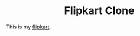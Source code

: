 <h1 align="center">Flipkart Clone</h1>

This is my [flipkart](https://arnav777dev.github.io/flipkart_clone/).
